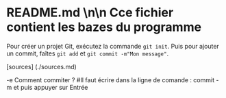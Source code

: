  # README.md \n\n Cce fichier contient les bazes du programme
Pour créer un projet Git, exécutez la commande `git init`.
Puis pour ajouter un commit, faîtes `git add` et `git commit -m"Mon message"`.

[sources] (./sources.md)

-e Comment commiter ?
#Il faut écrire dans la ligne de comande :  commit -m et puis appuyer sur Entrée

